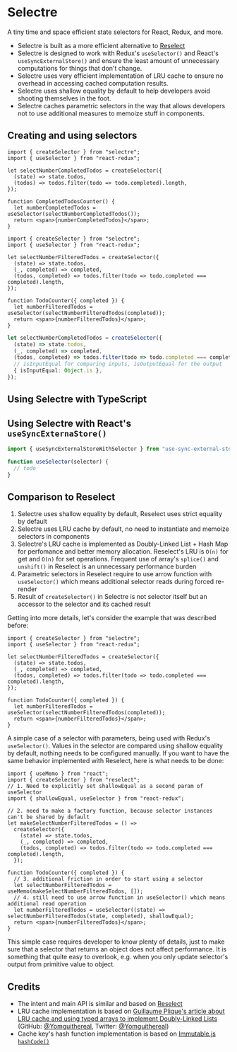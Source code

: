# Selectre

A tiny time and space efficient state selectors for React, Redux, and more.

- Selectre is built as a more efficient alternative to
  [Reselect](https://github.com/reduxjs/reselect)
- Selectre is designed to work with Redux's `useSelector()` and React's `useSyncExternalStore()` and
  ensure the least amount of unnecessary computations for things that don't change.
- Selectre uses very efficient implementation of LRU cache to ensure no overhead in accessing cached
  computation results.
- Selectre uses shallow equality by default to help developers avoid shooting themselves in the
  foot.
- Selectre caches parametric selectors in the way that allows developers not to use additional
  measures to memoize stuff in components.

## Creating and using selectors

```tsx
import { createSelector } from "selectre";
import { useSelector } from "react-redux";

let selectNumberCompletedTodos = createSelector({
  (state) => state.todos,
  (todos) => todos.filter(todo => todo.completed).length,
});

function CompletedTodosCounter() {
  let numberCompletedTodos = useSelector(selectNumberCompletedTodos());
  return <span>{numberCompletedTodos}</span>;
}
```

```tsx
import { createSelector } from "selectre";
import { useSelector } from "react-redux";

let selectNumberFilteredTodos = createSelector({
  (state) => state.todos,
  (_, completed) => completed,
  (todos, completed) => todos.filter(todo => todo.completed === completed).length,
});

function TodoCounter({ completed }) {
  let numberFilteredTodos = useSelector(selectNumberFilteredTodos(completed));
  return <span>{numberFilteredTodos}</span>;
}
```

```typescript
let selectNumberCompletedTodos = createSelector({
  (state) => state.todos,
  (_, completed) => completed,
  (todos, completed) => todos.filter(todo => todo.completed === completed).length,
  // isInputEqual for comparing inputs, isOutputEqual for the output
  { isInputEqual: Object.is },
});
```

## Using Selectre with TypeScript

<!-- 1. input signatures -->

## Using Selectre with React's `useSyncExternaStore()`

```javascript
import { useSyncExternalStoreWithSelector } from "use-sync-external-store/with-selector";

function useSelector(selector) {
  // todo
}
```

## Comparison to Reselect

1. Selectre uses shallow equality by default, Reselect uses strict equality by default
2. Selectre uses LRU cache by default, no need to instantiate and memoize selectors in components
3. Selectre's LRU cache is implemented as Doubly-Linked List + Hash Map for perfomance and better
   memory allocation. Reselect's LRU is `O(n)` for get and `O(n)` for set operations. Frequent use
   of array's `splice()` and `unshift()` in Reselect is an unnecessary performance burden
4. Parametric selectors in Reselect require to use arrow function with `useSelector()` which means
   additional selector reads during forced re-render
5. Result of `createSelector()` in Selectre is not selector itself but an accessor to the selector
   and its cached result

Getting into more details, let's consider the example that was described before:

```tsx
import { createSelector } from "selectre";
import { useSelector } from "react-redux";

let selectNumberFilteredTodos = createSelector({
  (state) => state.todos,
  (_, completed) => completed,
  (todos, completed) => todos.filter(todo => todo.completed === completed).length,
});

function TodoCounter({ completed }) {
  let numberFilteredTodos = useSelector(selectNumberFilteredTodos(completed));
  return <span>{numberFilteredTodos}</span>;
}
```

A simple case of a selector with parameters, being used with Redux's `useSelector()`. Values in the
selector are compared using shallow equality by default, nothing needs to be configured manually. If
you want to have the same behavior implemented with Reselect, here is what needs to be done:

```tsx
import { useMemo } from "react";
import { createSelector } from "reselect";
// 1. Need to explicitly set shallowEqual as a second param of useSelector
import { shallowEqual, useSelector } from "react-redux";

// 2. need to make a factory function, because selector instances can't be shared by default
let makeSelectNumberFilteredTodos = () =>
  createSelector({
    (state) => state.todos,
    (_, completed) => completed,
    (todos, completed) => todos.filter(todo => todo.completed === completed).length,
  });

function TodoCounter({ completed }) {
  // 3. additional friction in order to start using a selector
  let selectNumberFilteredTodos = useMemo(makeSelectNumberFilteredTodos, []);
  // 4. still need to use arrow function in useSelector() which means additional read operation
  let numberFilteredTodos = useSelector((state) => selectNumberFilteredTodos(state, completed), shallowEqual);
  return <span>{numberFilteredTodos}</span>;
}
```

This simple case requires developer to know plenty of details, just to make sure that a selector
that returns an object does not affect performance. It is something that quite easy to overlook,
e.g. when you only update selector's output from primitive value to object.

## Credits

- The intent and main API is similar and based on [Reselect](https://github.com/reduxjs/reselect)
- LRU cache implementation is based on
  [Guillaume Plique's article about LRU cache and using typed arrays to implement Doubly-Linked Lists](https://yomguithereal.github.io/posts/lru-cache)
  (GitHub: [@Yomguithereal](https://github.com/Yomguithereal), Twitter:
  [@Yomguithereal](https://twitter.com/Yomguithereal))
- Cache key's hash function implementation is based on
  [Immutable.js `hashCode()`](https://github.com/immutable-js/immutable-js/blob/4d0e9819e509861d0f16a64a4fc0bfdc892563f9/src/Hash.js)
